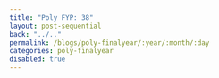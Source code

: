```yaml
---
title: "Poly FYP: 38"
layout: post-sequential
back: "../.."
permalink: /blogs/poly-finalyear/:year/:month/:day
categories: poly-finalyear
disabled: true
---
```

